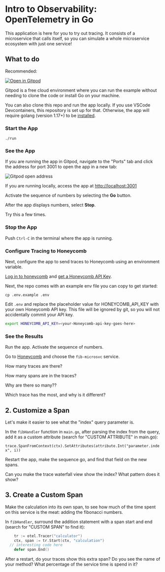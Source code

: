 # Intro to Observability: OpenTelemetry in Go

This application is here for you to try out tracing.
It consists of a microservice that calls itself, so you can simulate
a whole microservice ecosystem with just one service!

## What to do

Recommended:

[![Open in Gitpod](https://gitpod.io/button/open-in-gitpod.svg)](https://gitpod.io/#https://github.com/honeycombio/intro-to-o11y-go)

Gitpod is a free cloud environment where you can run the example without needing to clone the code or install Go on your machine.

You can also clone this repo and run the app locally.
If you use VSCode Devcontainers, this repository is set up for that.
Otherwise, the app will require golang (version 1.17+) to be [installed](https://go.dev/doc/install).

### Start the App

`./run`

### See the App

If you are running the app in Gitpod, navigate to the "Ports" tab and click the address for port 3001 to open the app in a new tab:

![Gitpod open address](img/gitpod-ports-go.png "Gitpod open address")

If you are running locally, access the app at [http://localhost:3001](http://localhost:3001)

Activate the sequence of numbers by selecting the **Go** button.

After the app displays numbers, select **Stop**.

Try this a few times.

### Stop the App

Push `Ctrl-C` in the terminal where the app is running.

### Configure Tracing to Honeycomb

Next, configure the app to send traces to Honeycomb using an environment variable.

[Log in to honeycomb](ui.honeycomb.io) and [get a Honeycomb API Key](https://docs.honeycomb.io/getting-data-in/api-keys/#find-api-keys).

Next, the repo comes with an example env file you can copy to get started:

`cp .env.example .env`

Edit `.env` and replace the placeholder value for HONEYCOMB_API_KEY with your own Honeycomb API key.
This file will be ignored by git, so you will not accidentally commit your API key.

```bash
export HONEYCOMB_API_KEY=<your-Honeycomb-api-key-goes-here>
```

### See the Results

Run the app. Activate the sequence of numbers.

Go to [Honeycomb](https://ui.honeycomb.io) and choose the `fib-microsvc` service.

How many traces are there?

How many spans are in the traces?

Why are there so many??

Which trace has the most, and why is it different?

## 2. Customize a Span

Let's make it easier to see what the "index" query parameter is.

In the `fibHandler` function in `main.go`, after parsing the index from the query, add it as a custom attribute (search for "CUSTOM ATTRIBUTE" in main.go):

`trace.SpanFromContext(ctx).SetAttributes(attribute.Int("parameter.index", i))`

Restart the app, make the sequence go, and find that field on the new spans.

Can you make the trace waterfall view show the index? What pattern does it show?

## 3. Create a Custom Span

Make the calculation into its own span, to see how much of the time spent on this service is the meat: adding the fibonacci numbers.

In `fibHandler`, surround the addition statement with a span start and end (search for "CUSTOM SPAN" to find it):

```go
	tr := otel.Tracer("calculator")
	ctx, span := tr.Start(ctx, "calculation")
  // interesting code here
	defer span.End()
```

After a restart, do your traces show this extra span?
Do you see the name of your method?
What percentage of the service time is spend in it?
